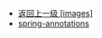 - [返回上一级 [images]](系统设计/框架/Spring/images/)
- [spring-annotations](系统设计/框架/Spring/images/spring-annotations/)
